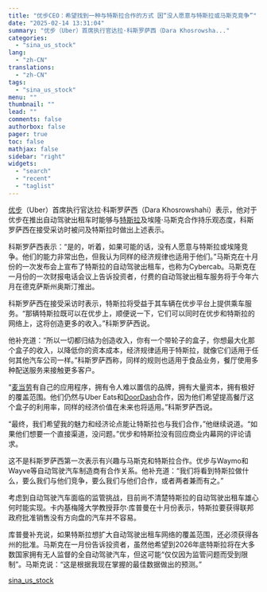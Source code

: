 ```yaml
---
title: "优步CEO：希望找到一种与特斯拉合作的方式 因“没人愿意与特斯拉或马斯克竞争”"
date: "2025-02-14 13:31:04"
summary: "优步（Uber）首席执行官达拉·科斯罗萨西（Dara Khosrowsha..."
categories:
  - "sina_us_stock"
lang:
  - "zh-CN"
translations:
  - "zh-CN"
tags:
  - "sina_us_stock"
menu: ""
thumbnail: ""
lead: ""
comments: false
authorbox: false
pager: true
toc: false
mathjax: false
sidebar: "right"
widgets:
  - "search"
  - "recent"
  - "taglist"
---
```


[优步](https://stock.finance.sina.com.cn/usstock/quotes/UBER.html)（Uber）首席执行官达拉·科斯罗萨西（Dara Khosrowshahi）表示，他对于优步在推出自动驾驶出租车时能够与[特斯拉](https://stock.finance.sina.com.cn/usstock/quotes/TSLA.html)及埃隆·马斯克合作持乐观态度，科斯罗萨西在接受采访时被问及特斯拉时做出上述表示。

科斯罗萨西表示：“是的，听着，如果可能的话，没有人愿意与特斯拉或埃隆竞争。他们的能力非常出色，但我认为同样的经济规律也适用于他们。”马斯克在十月份的一次发布会上宣布了特斯拉的自动驾驶出租车，也称为Cybercab。马斯克在一月份的一次财报电话会议上告诉投资者，付费的自动驾驶出租车服务将于今年六月在德克萨斯州奥斯汀推出。

科斯罗萨西在接受采访时表示，特斯拉将受益于其车辆在优步平台上提供乘车服务。“那辆特斯拉既可以在优步上，顺便说一下，它们可以同时在优步和特斯拉的网络上，这将创造更多的收入。”科斯罗萨西说。

他补充道：“所以一切都归结为创造收入，你有一个带轮子的盒子，你想最大化那个盒子的收入，以降低你的资本成本，经济规律适用于特斯拉，就像它们适用于任何其他汽车公司一样。”科斯罗萨西称，同样的规则也适用于食品业务，餐厅使用多种配送服务来接触更多客户。

“[麦当劳](https://stock.finance.sina.com.cn/usstock/quotes/MCD.html)有自己的应用程序，拥有令人难以置信的品牌，拥有大量资本，拥有极好的覆盖范围。他们仍然与Uber Eats和[DoorDash](https://stock.finance.sina.com.cn/usstock/quotes/DASH.html)合作，因为他们希望提高餐厅这个盒子的利用率，同样的经济价值在未来也将适用。”科斯罗萨西说。

“最终，我们希望我的魅力和经济论点能让特斯拉也与我们合作，”他继续说道。“如果他们想要一个直接渠道，没问题。”优步和特斯拉没有回应商业内幕网的评论请求。

这不是科斯罗萨西第一次表示有兴趣与马斯克和特斯拉合作。优步与Waymo和Wayve等自动驾驶汽车制造商有合作关系。他补充道：“我们将看到特斯拉做什么，要么我们与他们竞争，要么我们与他们合作，或者两者兼而有之。”

考虑到自动驾驶汽车面临的监管挑战，目前尚不清楚特斯拉的自动驾驶出租车雄心何时能实现。卡内基梅隆大学教授菲尔·库普曼在十月份表示，特斯拉要获得联邦政府批准销售没有方向盘的汽车并不容易。

库普曼补充说，如果特斯拉想扩大自动驾驶出租车网络的覆盖范围，还必须获得各州的批准。马斯克在一月份告诉投资者，虽然他希望到2026年底特斯拉将在大多数国家拥有无人监督的全自动驾驶汽车，但这可能“仅仅因为监管问题而受到限制”。马斯克说：“这是根据我现在掌握的最佳数据做出的预测。”

[sina_us_stock](https://finance.sina.com.cn/stock/usstock/c/2025-02-14/doc-inekmpzf0949749.shtml)
